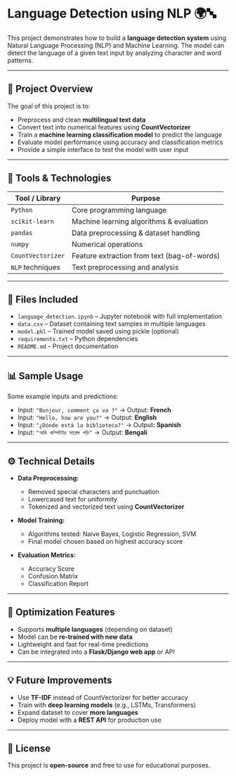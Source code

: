 # Language Detection using NLP 🌍🔤

This project demonstrates how to build a **language detection system** using Natural Language Processing (NLP) and Machine Learning. The model can detect the language of a given text input by analyzing character and word patterns.

---

## 📌 Project Overview

The goal of this project is to:  

- Preprocess and clean **multilingual text data**  
- Convert text into numerical features using **CountVectorizer**  
- Train a **machine learning classification model** to predict the language  
- Evaluate model performance using accuracy and classification metrics  
- Provide a simple interface to test the model with user input  

---

## 🧰 Tools & Technologies

| Tool / Library       | Purpose                                       |
|----------------------|-----------------------------------------------|
| `Python`             | Core programming language                     |
| `scikit-learn`       | Machine learning algorithms & evaluation      |
| `pandas`             | Data preprocessing & dataset handling         |
| `numpy`              | Numerical operations                          |
| `CountVectorizer`    | Feature extraction from text (bag-of-words)   |
| `NLP` techniques     | Text preprocessing and analysis               |

---

## 📂 Files Included

- `language_detection.ipynb` – Jupyter notebook with full implementation  
- `data.csv` – Dataset containing text samples in multiple languages  
- `model.pkl` – Trained model saved using pickle (optional)  
- `requirements.txt` – Python dependencies  
- `README.md` – Project documentation  

---

## 📊 Sample Usage

Some example inputs and predictions:

- Input: `"Bonjour, comment ça va ?"` → Output: **French**  
- Input: `"Hello, how are you?"` → Output: **English**  
- Input: `"¿Dónde está la biblioteca?"` → Output: **Spanish**  
- Input: `"আমি কম্পিউটার সায়েন্স পড়ি"` → Output: **Bengali**  

---

## ⚙️ Technical Details

- **Data Preprocessing:**  
  - Removed special characters and punctuation  
  - Lowercased text for uniformity  
  - Tokenized and vectorized text using **CountVectorizer**  

- **Model Training:**  
  - Algorithms tested: Naive Bayes, Logistic Regression, SVM  
  - Final model chosen based on highest accuracy score  

- **Evaluation Metrics:**  
  - Accuracy Score  
  - Confusion Matrix  
  - Classification Report  

---

## 🔧 Optimization Features

- Supports **multiple languages** (depending on dataset)  
- Model can be **re-trained with new data**  
- Lightweight and fast for real-time predictions  
- Can be integrated into a **Flask/Django web app** or API  

---

## 💡 Future Improvements

- Use **TF-IDF** instead of CountVectorizer for better accuracy  
- Train with **deep learning models** (e.g., LSTMs, Transformers)  
- Expand dataset to cover **more languages**  
- Deploy model with a **REST API** for production use  

---

## 📄 License

This project is **open-source** and free to use for educational purposes.
